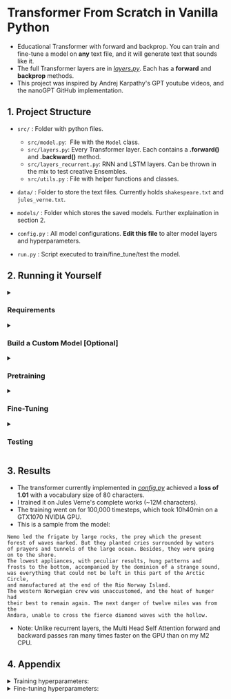 # Transformer From Scratch in Vanilla Python
- Educational Transformer with forward and backprop. You can train and fine-tune a model on <b>any</b> text file, and it will generate text that sounds like it.
- The full Transformer layers are in *[layers.py](src/layers.py)*. Each has a __forward__ and __backprop__ methods.
- This project was inspired by Andrej Karpathy's GPT youtube videos, and the nanoGPT GitHub implementation. 

## 1. Project Structure
- `src/` : Folder with python files.
  - `src/model.py`:  File with the `Model` class.
  - `src/layers.py`: Every Transformer layer. Each contains a __.forward()__ and __.backward()__ method.
  - `src/layers_recurrent.py`: RNN and LSTM layers. Can be thrown in the mix to test creative Ensembles.
  - `src/utils.py` : File with helper functions and classes.
- `data/` : Folder to store the text files. Currently holds `shakespeare.txt` and `jules_verne.txt`.

- `models/` : Folder which stores the saved models. Further explaination in section 2.

- `config.py` : All model configurations. <b>Edit this file</b> to alter model layers and hyperparameters.
  
- `run.py` : Script executed to train/fine_tune/test the model.
    
## 2. Running it Yourself
<details>
<summary> <h3> Requirements </h3> </summary>
  
- The required packages are listed in `recquirements.txt`.
- The torch tensors make computation a little faster, and so are is used on the Transformer implementation. However, autograd is NOT used. All backpropagation is manually implemented.
- The requirements can be installed on a virtual environment with the command:
```
pip install -r requirements.txt
```
- Note: The training is by default implemented to detect CUDA availability, and run on CUDA if found.
- To run, install the necessary requirements and a text corpus (any text you wish to replicate, .txt format).
- Please download your text file in the data directory.

</details>
<details>
<summary> <h3> Build a Custom Model [Optional] </h3> </summary>
  
- To customize the model layers, go into *[config.py](config.py)* and edit the `model_layers` dictionary.
- Each layer takes as arguments the input and output sizes.
- Note: the first layer must be a `Embedding` layer with input size equals `vocab_size`.
- Note: the last layer must be a `CrossEntropyLoss` layer with the previous layer's output size equals `vocab_size`.
<details>
<summary> You may chose among the following layers: </summary>

  - Transformer Layers:
    - `Embedding` (first layer, turns input indexes into vectors)
    - `PositionalEmbedding` (second layer, adds position information to every timestep of the input)
    - `TemporalDense` (simple fully-connected layer)
    - `MultiHeadSelfAttention` (core of the transformer, calculates weighted sum of inputs)
    - `Block` (full transformer block - connects MHSA and Dense layers with residuals and LayerNorm)
    - `Dropout` (can be added after layers to apply dropout)
    - `CrossEntropyLoss` (last layer, returns probabilities for next generated character)
  - Extra recurrent layers:
    - `RNN` (Recurrent Neural Network layer)
    - `LSTM` (Long Short Term Memory layer)

</details>
</details>
<details>
<summary> <h3> Pretraining </h3> </summary>

- To pretrain a Transformer on language modeling (predicting next character), first go into `config.py` and chose the necessary arguments.
- In the `training_params` dictionary, choose:
  - `--corpus` (name of file in data directory with the text you want to train the model on)
  - `--to_path` (.json file that will be created to store the model) <b>[OPTIONAL]</b>
- And you can choose the hyperparameters (although the defaults work pretty well):
  
- Finally, simply run on terminal:
```
python3 run.py --train --config=config.py
```
- Whenever you feel like the samples are good enough, you can kill the training at any time. This will NOT corrupt the model saved .json file, and you may proceed to testing and fine_tuning on smaller datasets.
- Note: for pretraining deep Transformers (many Blocks in series), a really large text corpus is necessary. I obtained reasonably good results with ~1M characters.
- Note: if you want to alter layers/dimensions, do so in the `config.py` file, as described in the __Build the Model__ section.

</details>
<details>
<summary> <h3> Fine-Tuning </h3> </summary>

- To fine-tune a Transformer on a given text file, go to `config.py` and choose the arguments:
- In the `fine_tuning_params` dictionary, choose:
  - `--corpus` (name of file in data directory with the text you want to train the model on)
  - `--from_path` (.json file that contains pretrained model)
  - `--to_path` (.json file that will be created to store the model) <b>[OPTIONAL]</b>
- And you can choose the hyperparameters (although the defaults work pretty well).
  
- Finally, simply run on terminal:
```
python3 run.py --fine_tune --config=config.py
```

- Note: for fine-tuning, a you can get adventurous with smaller text files. I obtained good results with a ~10K character Bee Gees songs text file.

</details>
<details>
<summary> <h3> Testing </h3> </summary>

- To test your Transformer, go to `config.py` and choose the arguments:
- In the `testing_params` dictionary, choose:
  - `--from_path`: (.json file that contains pretrained model)
  - `--testing_corpus`: (optionally, add a text corpus to generate a loss metric)
  - `seed`: (the start to the string your model generates, it has to "continue" it) <b>[OPTIONAL]</b>
  - `evaluation_n_timesteps`: (how many characters will be generated, "sounding" like the source text) <b>[OPTIONAL]</b>

- Note: the testing script does not access any hyperparametes, because the model is already trained.
- `model_layers` will not be accessed during testing, as you will use the layers of the pretrained model.

- Finally, simply run on terminal:
```
python3 run.py --test --config=config.py
```

</details>

## 3. Results
- The transformer currently implemented in *[config.py](config.py)* achieved a __loss of 1.01__ with a vocabulary size of 80 characters.
- I trained it on Jules Verne's complete works (~12M characters).
- The training went on for 100,000 timesteps, which took 10h40min on a GTX1070 NVIDIA GPU.
- This is a sample from the model:
```
Nemo led the frigate by large rocks, the prey which the present
forest of waves marked. But they planted cries surrounded by waters
of prayers and tunnels of the large ocean. Besides, they were going
on to the shore.
The lowest appliances, with peculiar results, hung patterns and
frosts to the bottom, accompanied by the dominion of a strange sound,
was everything that could not be left in this part of the Arctic Circle,
and manufactured at the end of the Rio Norway Island.
The western Norwegian crew was unaccustomed, and the heat of hunger had
their best to remain again. The next danger of twelve miles was from the
Andara, unable to cross the fierce diamond waves with the hollow.
```
- Note: Unlike recurrent layers, the Multi Head Self Attention forward and backward passes ran many times faster on the GPU than on my M2 CPU.


## 4. Appendix
<details>
<summary> Training hyperparameters: </summary>
  
  - `n_iter` (number of times the model will run a full sequence during training)
  - `n_timesteps` (number of characters the model can accept as input at once)
  - `batch_size` (number of parallel iterations the model will run)
  - `learning_rate` (scalar regulating how quickly model parameters change. Should be smaller for fine-tuning)
  - `regularization`: (scalar regulating size of weights and overfitting) <b>[OPTIONAL]</b>
  - `dropout_prob`: (percentage of weights to be zeroed by dropout layer) <b>[OPTIONAL]</b>
  - `patience` (after how many evaluations  without improvement should the learning rate be reduced) <b>[OPTIONAL]</b>
  - `evaluation_interval`: (interval of iterations between evaluation steps) <b>[OPTIONAL]</b>
  - `evaluation_n_timesteps`: (number of characters to be generated in the sample every evaluation) <b>[OPTIONAL]</b>

</details>
<details>
<summary> Fine-tuning hyperparameters: </summary>
  
  - `n_iter` (number of times the model will run a full sequence during training)
  - `n_timesteps` (number of characters the model will see/predict on each iteration in `n_iter`)
  - `batch_size` (number of parallel iterations the model will run)
  - `learning_rate` (scalar regulating how quickly model parameters change)
  - `regularization`: (scalar regulating size of weights and overfitting) <b>[OPTIONAL]</b>
  - `patience` (after how many iterations  without improvement should the learning rate be reduced) <b>[OPTIONAL]</b>
  - `dropout_prob`: (percentage of weights to be zeroed by dropout layer) <b>[OPTIONAL]</b>
  - `evaluation_interval`: (interval of iterations between evaluation steps) <b>[OPTIONAL]</b>
  - `evaluation_n_timesteps`: (number of characters to be generated in the sample every evaluation) <b>[OPTIONAL]</b>
  - Note: `model_layers` will not be accessed during fine-tuning, as the layers of the pretrained model will be automatically loaded.


</details>

